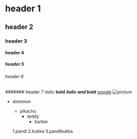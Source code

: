 # header 1
## header 2
### header 3
#### header 4
##### header 5
###### header 6
####### header 7
*italic*
**bold**
***italic and bold***
[google](www.google.com)
![picture](https://tse1.mm.bing.net/th?id=OIP.nt7c0dpFGXiiXJm9v46n1gHaNL&pid=Api&P=0&w=300&h=300)
* doremon
  * pikachu
    * teddy
      * barbie

  1.pandi
  2.kukka
  3.pandikukka
